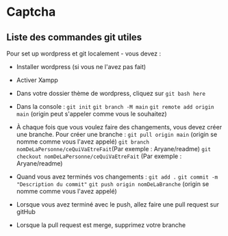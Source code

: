 # Captcha
## Liste des commandes git utiles

Pour set up wordpress et git localement - vous devez :
- Installer wordpress (si vous ne l'avez pas fait)
- Activer Xampp
- Dans votre dossier thème de wordpress, cliquez sur `git bash here`
- Dans la console :
 `git init`
 `git branch -M main`
 `git remote add origin main` (origin peut s'appeler comme vous le souhaitez)

- À chaque fois que vous voulez faire des changements, vous devez créer une branche. Pour créer une branche :
`git pull origin main` (origin se nomme comme vous l'avez appelé)
`git branch nomDeLaPersonne/ceQuiVaEtreFait`(Par exemple : Aryane/readme)
`git checkout nomDeLaPersonne/ceQuiVaEtreFait` (Par exemple : Aryane/readme)

- Quand vous avez terminés vos changements :
`git add .`
`git commit -m "Description du commit"`
`git push origin nomDeLaBranche` (origin se nomme comme vous l'avez appelé)

- Lorsque vous avez terminé avec le push, allez faire une pull request sur gitHub
- Lorsque la pull request est merge, supprimez votre branche 
